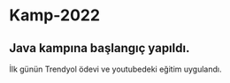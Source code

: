 # Kamp-2022
## Java kampına başlangıç yapıldı.
İlk günün Trendyol ödevi ve youtubedeki eğitim uygulandı.


